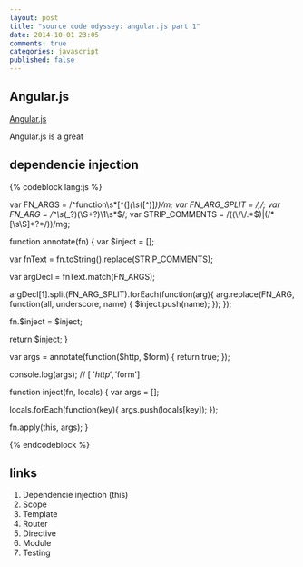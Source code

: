 ```yaml
---
layout: post
title: "source code odyssey: angular.js part 1"
date: 2014-10-01 23:05
comments: true
categories: javascript
published: false
---
```


## Angular.js

[Angular.js](https://angularjs.org/)

Angular.js is a great

## dependencie injection

<!-- more -->

{% codeblock lang:js %}

var FN_ARGS = /^function\s*[^\(]*\(\s*([^\)]*)\)/m;
var FN_ARG_SPLIT = /,/;
var FN_ARG = /^\s*(_?)(\S+?)\1\s*$/;
var STRIP_COMMENTS = /((\/\/.*$)|(\/\*[\s\S]*?\*\/))/mg;

function annotate(fn) {
  var $inject = [];
  
  var fnText = fn.toString().replace(STRIP_COMMENTS);

  var argDecl = fnText.match(FN_ARGS);

  argDecl[1].split(FN_ARG_SPLIT).forEach(function(arg){
    arg.replace(FN_ARG, function(all, underscore, name) {
      $inject.push(name);
    });
  });

  fn.$inject = $inject;

  return $inject;
}

var args = annotate(function($http, $form) {
  return true;
});

console.log(args); // [ '$http', '$form']

function inject(fn, locals) {
  var args = [];

  locals.forEach(function(key){
    args.push(locals[key]);
  });

  fn.apply(this, args);
}

{% endcodeblock %}

## links

1. Dependencie injection (this)
1. Scope
1. Template
1. Router
1. Directive
1. Module
1. Testing
